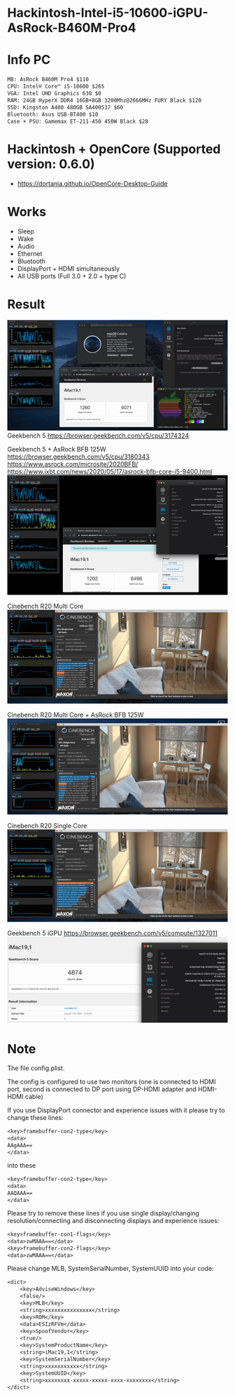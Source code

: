 # Hackintosh-Intel-i5-10600-iGPU-AsRock-B460M-Pro4

# Info PC

```
MB: AsRock B460M Pro4 $110
CPU: Intel® Core™ i5-10600 $265
VGA: Intel UHD Graphics 630 $0
RAM: 24GB HyperX DDR4 16GB+8GB 3200Mhz@2666MHz FURY Black $120
SSD: Kingston A400 480GB SA400S37 $60
Bluetooth: Asus USB-BT400 $10
Case + PSU: Gamemax ET-211-450 450W Black $28
```

# Hackintosh + OpenCore (Supported version: 0.6.0)

- https://dortania.github.io/OpenCore-Desktop-Guide

# Works

- Sleep
- Wake
- Audio
- Ethernet
- Bluetooth
- DisplayPort + HDMI simultaneously
- All USB ports (Full 3.0 + 2.0 + type C)

# Result

![Info](/images/info.jpg)
Geekbench 5 https://browser.geekbench.com/v5/cpu/3174324

Geekbench 5 + AsRock BFB 125W https://browser.geekbench.com/v5/cpu/3180343
https://www.asrock.com/microsite/2020BFB/
https://www.ixbt.com/news/2020/05/17/asrock-bfb-core-i5-9400.html
![Geekbench](/images/gb-BFB125.png)

Cinebench R20 Multi Core
![Cinebench](/images/cb-mc.jpg)

Cinebench R20 Multi Core + AsRock BFB 125W
![Cinebench](/images/cb-AsRockBFB125W.jpg)

Cinebench R20 Single Core
![Cinebench](/images/cb-sc.jpg)

Geekbench 5 iGPU https://browser.geekbench.com/v5/compute/1327011
![Cinebench](/images/gpu_test.png)

# Note


The file config.plist.

The config is configured to use two monitors (one is connected to HDMI port, second is connected to DP port using DP-HDMI adapter and HDMI-HDMI cable)

If you use DisplayPort connector and experience issues with it please try to change these lines:

```
<key>framebuffer-con2-type</key>
<data>
AAgAAA==
</data>
```

into these

```
<key>framebuffer-con2-type</key>
<data>
AAQAAA==
</data>
```

Please try to remove these lines if you use single display/changing resolution/connecting and disconnecting displays and experience issues:

```
<key>framebuffer-con1-flags</key>
<data>zwMAAA==</data>
<key>framebuffer-con2-flags</key>
<data>zwMAAA==</data>
```

Please change MLB, SystemSerialNumber, SystemUUID into your code:

```
<dict>
    <key>AdviseWindows</key>
    <false/>
    <key>MLB</key>
    <string>xxxxxxxxxxxxxxx</string>
    <key>ROM</key>
    <data>ESIzRFVm</data>
    <key>SpoofVendor</key>
    <true/>
    <key>SystemProductName</key>
    <string>iMac19,1</string>
    <key>SystemSerialNumber</key>
    <string>xxxxxxxxxxx</string>
    <key>SystemUUID</key>
    <string>xxxxxxxx-xxxxx-xxxxx-xxxx-xxxxxxxx</string>
</dict>
```
